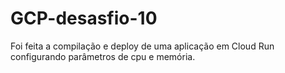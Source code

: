 # GCP-desasfio-10
Foi feita a compilação e deploy de uma aplicação em Cloud Run configurando parâmetros de cpu e memória.
